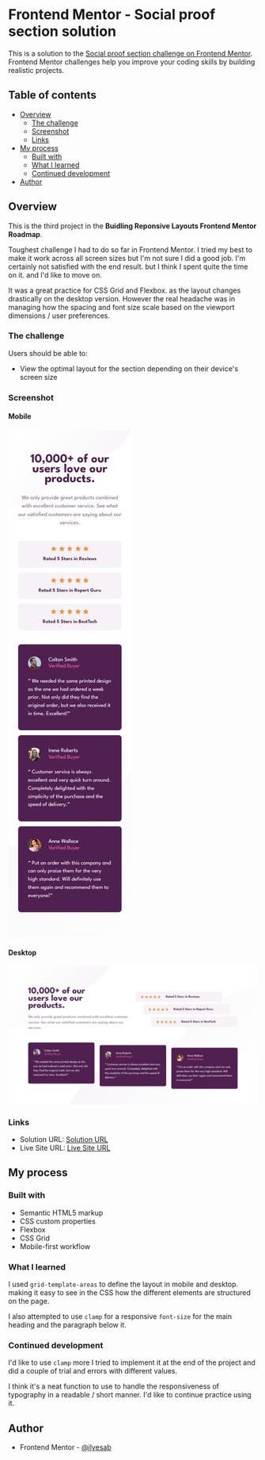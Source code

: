 # Frontend Mentor - Social proof section solution

This is a solution to the [Social proof section challenge on Frontend Mentor](https://www.frontendmentor.io/challenges/social-proof-section-6e0qTv_bA). Frontend Mentor challenges help you improve your coding skills by building realistic projects. 

## Table of contents

- [Overview](#overview)
  - [The challenge](#the-challenge)
  - [Screenshot](#screenshot)
  - [Links](#links)
- [My process](#my-process)
  - [Built with](#built-with)
  - [What I learned](#what-i-learned)
  - [Continued development](#continued-development)
- [Author](#author)

## Overview

This is the third project in the **Buidling Reponsive Layouts Frontend Mentor Roadmap**.

Toughest challenge I had to do so far in Frontend Mentor. I tried my best to make it work across all screen sizes but I'm not sure I did a good job. I'm certainly not satisfied with the end result. but I think I spent quite the time on it. and I'd like to move on.

It was a great practice for CSS Grid and Flexbox. as the layout changes drastically on the desktop version. However the real headache was in managing how the spacing and font size scale based on the viewport dimensions / user preferences.

### The challenge

Users should be able to:

- View the optimal layout for the section depending on their device's screen size

### Screenshot

#### Mobile

![Mobile Screenshot](./screenshot_mobile.png)

#### Desktop

![Desktop Screenshot](./screenshot_desktop.png)

### Links

- Solution URL: [Solution URL](https://www.frontendmentor.io/solutions/responsive-social-proof-section-NBvr1Vvubq)
- Live Site URL: [Live Site URL](https://frontendmentor-ilyesab.github.io/social-proof-section/)

## My process

### Built with

- Semantic HTML5 markup
- CSS custom properties
- Flexbox
- CSS Grid
- Mobile-first workflow

### What I learned

I used `grid-template-areas` to define the layout in mobile and desktop. making it easy to see in the CSS how the different elements are structured on the page.

I also attempted to use `clamp` for a responsive `font-size` for the main heading and the paragraph below it.

### Continued development

I'd like to use `clamp` more I tried to implement it at the end of the project and did a couple of trial and errors with different values.

I think it's a neat function to use to handle the responsiveness of typography in a readable / short manner. I'd like to continue practice using it.

## Author

- Frontend Mentor - [@ilyesab](https://www.frontendmentor.io/profile/ilyesab)

